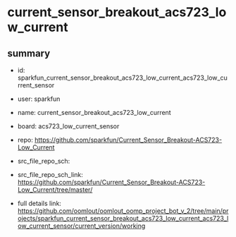 # current_sensor_breakout_acs723_low_current
 
## summary 
* id: sparkfun_current_sensor_breakout_acs723_low_current_acs723_low_current_sensor
* user: sparkfun
* name: current_sensor_breakout_acs723_low_current
* board: acs723_low_current_sensor
* repo: https://github.com/sparkfun/Current_Sensor_Breakout-ACS723-Low_Current



* src_file_repo_sch: 
* src_file_repo_sch_link: https://github.com/sparkfun/Current_Sensor_Breakout-ACS723-Low_Current/tree/master/
* full details link: https://github.com/oomlout/oomlout_oomp_project_bot_v_2/tree/main/projects/sparkfun_current_sensor_breakout_acs723_low_current_acs723_low_current_sensor/current_version/working  







